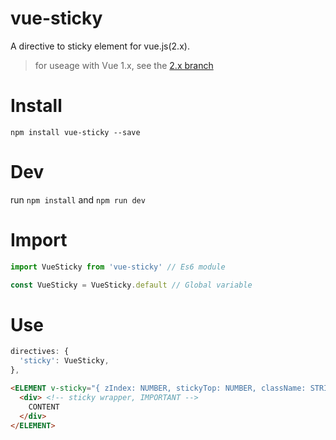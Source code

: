 # vue-sticky
A directive to sticky element for vue.js(2.x).
> for useage with Vue 1.x, see the [2.x branch](https://github.com/rguanghui/vue-sticky/tree/2.x)

# Install
`npm install vue-sticky --save`

# Dev
run `npm install` and `npm run dev`

# Import
```javascript
import VueSticky from 'vue-sticky' // Es6 module

const VueSticky = VueSticky.default // Global variable
```

# Use

``` javascript
directives: {
  'sticky': VueSticky,
},
```

``` html
<ELEMENT v-sticky="{ zIndex: NUMBER, stickyTop: NUMBER, className: STRING, disabled: [true|false]}">
  <div> <!-- sticky wrapper, IMPORTANT -->
    CONTENT
  </div>
</ELEMENT>
```
